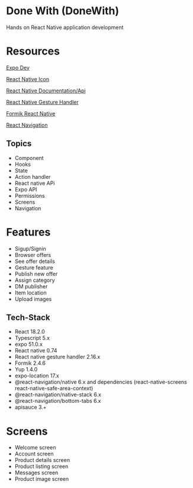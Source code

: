 # Done With (DoneWith)

Hands on React Native application development

# Resources

[Expo Dev](https://docs.expo.dev/versions/latest/)

[React Native Icon](https://icons.expo.fyi/Index)

[React Native Documentation/Api](https://reactnative.dev/docs/components-and-apis)

[React Native Gesture Handler](https://docs.swmansion.com/react-native-gesture-handler/docs/)

[Formik React Native](https://formik.org/docs/guides/react-native)

[React Navigation](https://reactnavigation.org)

## Topics

- Component
- Hooks
- State
- Action handler
- React native APi
- Expo API
- Permissions
- Screens
- Navigation

# Features

- Sigup/Signin
- Browser offers
- See offer details
- Gesture feature
- Publish new offer
- Assign category
- DM publisher
- Item location
- Upload images

## Tech-Stack

- React 18.2.0
- Typescript 5.x
- expo 51.0.x
- React native 0.74
- React native gesture handler 2.16.x
- Formik 2.4.6
- Yup 1.4.0
- expo-location 17.x
- @react-navigation/native 6.x and dependencies (react-native-screens react-native-safe-area-context)
- @react-navigation/native-stack 6.x
- @react-navigation/bottom-tabs 6.x
- apisauce 3.+

# Screens

- Welcome screen
- Account screen
- Product details screen
- Product listing screen
- Messages screen
- Product image screen
